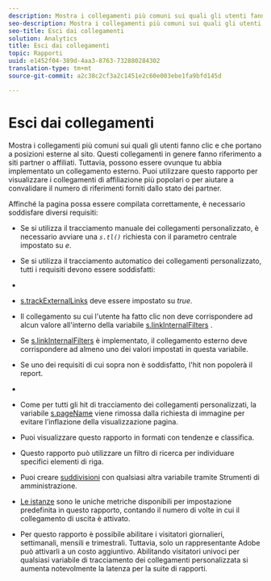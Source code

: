 ```yaml
---
description: Mostra i collegamenti più comuni sui quali gli utenti fanno clic e che portano a posizioni esterne al sito. Questi collegamenti in genere fanno riferimento a siti partner o affiliati. Tuttavia, possono essere ovunque tu abbia implementato un collegamento esterno. Puoi utilizzare questo rapporto per visualizzare i collegamenti di affiliazione più popolari o per aiutare a convalidare il numero di riferimenti forniti dallo stato dei partner.
seo-description: Mostra i collegamenti più comuni sui quali gli utenti fanno clic e che portano a posizioni esterne al sito. Questi collegamenti in genere fanno riferimento a siti partner o affiliati. Tuttavia, possono essere ovunque tu abbia implementato un collegamento esterno. Puoi utilizzare questo rapporto per visualizzare i collegamenti di affiliazione più popolari o per aiutare a convalidare il numero di riferimenti forniti dallo stato dei partner.
seo-title: Esci dai collegamenti
solution: Analytics
title: Esci dai collegamenti
topic: Rapporti
uuid: e1452f04-389d-4aa3-8763-732880284302
translation-type: tm+mt
source-git-commit: a2c38c2cf3a2c1451e2c60e003ebe1fa9bfd145d

---
```



# Esci dai collegamenti

Mostra i collegamenti più comuni sui quali gli utenti fanno clic e che portano a posizioni esterne al sito. Questi collegamenti in genere fanno riferimento a siti partner o affiliati. Tuttavia, possono essere ovunque tu abbia implementato un collegamento esterno. Puoi utilizzare questo rapporto per visualizzare i collegamenti di affiliazione più popolari o per aiutare a convalidare il numero di riferimenti forniti dallo stato dei partner.

Affinché la pagina possa essere compilata correttamente, è necessario soddisfare diversi requisiti:

* Se si utilizza il tracciamento manuale dei collegamenti personalizzato, è necessario avviare una *`s.tl()`* richiesta con il parametro centrale impostato su *e*.

* Se si utilizza il tracciamento automatico dei collegamenti personalizzato, tutti i requisiti devono essere soddisfatti:
* 

   * [s.trackExternalLinks](https://marketing.adobe.com/resources/help/en_US/sc/implement/c_trackexlinks.html) deve essere impostato su *true*.

   * Il collegamento su cui l'utente ha fatto clic non deve corrispondere ad alcun valore all'interno della variabile [s.linkInternalFilters](https://marketing.adobe.com/resources/help/en_US/sc/implement/c_linkinfilters.html) .
   * Se [s.linkInternalFilters](https://marketing.adobe.com/resources/help/en_US/sc/implement/c_linkinfilters.html) è implementato, il collegamento esterno deve corrispondere ad almeno uno dei valori impostati in questa variabile.

* Se uno dei requisiti di cui sopra non è soddisfatto, l'hit non popolerà il report.

* 
* Come per tutti gli hit di tracciamento dei collegamenti personalizzati, la variabile [s.pageName](https://marketing.adobe.com/resources/help/en_US/sc/implement/c_pagename.html) viene rimossa dalla richiesta di immagine per evitare l’inflazione della visualizzazione pagina.
* Puoi visualizzare questo rapporto in formati con tendenze e classifica.
* Questo rapporto può utilizzare un filtro di ricerca per individuare specifici elementi di riga.
* Puoi creare [suddivisioni](/help/analyze/reports-analytics/reports-customize/breakdowns.md) con qualsiasi altra variabile tramite Strumenti di amministrazione.
* [Le istanze](../../../components/c-variables/c-metrics/metrics-instance.md#concept_E3D0FEC81E1F4987B39CC467F19FFCFF) sono le uniche metriche disponibili per impostazione predefinita in questo rapporto, contando il numero di volte in cui il collegamento di uscita è attivato.
* Per questo rapporto è possibile abilitare i visitatori giornalieri, settimanali, mensili e trimestrali. Tuttavia, solo un rappresentante Adobe può attivarli a un costo aggiuntivo. Abilitando visitatori univoci per qualsiasi variabile di tracciamento dei collegamenti personalizzata si aumenta notevolmente la latenza per la suite di rapporti.

